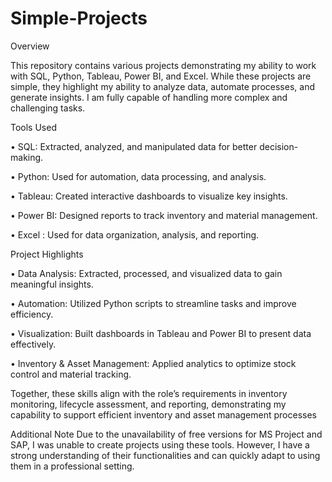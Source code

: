 # Simple-Projects

Overview

This repository contains various projects demonstrating my ability to work with SQL, Python, Tableau, Power BI, and Excel. While these projects are  simple, they highlight my ability to analyze data, automate processes, and generate insights. I am fully capable of handling more complex and challenging tasks.

Tools Used

•	SQL: Extracted, analyzed, and manipulated data for better decision-making.

•	Python: Used for automation, data processing, and analysis.

•	Tableau: Created interactive dashboards to visualize key insights.

•	Power BI: Designed reports to track inventory and material management.

•	Excel : Used for data organization, analysis, and reporting.


Project Highlights

•	Data Analysis: Extracted, processed, and visualized data to gain meaningful insights.

•	Automation: Utilized Python scripts to streamline tasks and improve efficiency.

•	Visualization: Built dashboards in Tableau and Power BI to present data effectively.

•	Inventory & Asset Management: Applied analytics to optimize stock control and material tracking.

Together, these skills align with the role’s requirements in inventory monitoring, lifecycle assessment, and reporting, demonstrating my capability to support efficient inventory and asset management processes

Additional Note Due to the unavailability of free versions for MS Project and SAP, I was unable to create projects using these tools. However, I have a strong understanding of their functionalities and can quickly adapt to using them in a professional setting.

